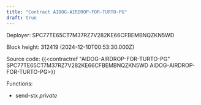 ```yaml
---
title: "Contract AIDOG-AIRDROP-FOR-TURTO-PG"
draft: true
---
```

Deployer: SPC77TE65CT7M37RZ7V282KE66CFBEMBNQZKN5WD


 



Block height: 312419 (2024-12-10T00:53:30.000Z)

Source code: {{<contractref "AIDOG-AIRDROP-FOR-TURTO-PG" SPC77TE65CT7M37RZ7V282KE66CFBEMBNQZKN5WD AIDOG-AIRDROP-FOR-TURTO-PG>}}

Functions:

* send-stx _private_
